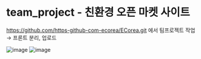 # team_project - 친환경 오픈 마켓 사이트

https://github.com/https-github-com-ecorea/ECorea.git 에서 팀프로젝트 작업
→ 프론트 분리, 업로드


![image](https://user-images.githubusercontent.com/80305292/166144924-883599e7-484f-436d-bd86-d7b2cda09cca.png)
![image](https://user-images.githubusercontent.com/80305292/166144942-e929716b-05c6-46f4-814d-495936340832.png)

